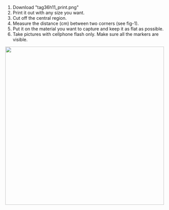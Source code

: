 1. Download "tag36h11_print.png"
2. Print it out with any size you want.
3. Cut off the central region.
4. Measure the distance (cm) between two corners (see fig-1). 
5. Put it on the material you want to capture and keep it as flat as possible.
6. Take pictures with cellphone flash only. Make sure all the markers are visible.

<img src="https://github.com/tflsguoyu/adobe_svbrdf/blob/master/apriltag/fig.png" width="500px">
